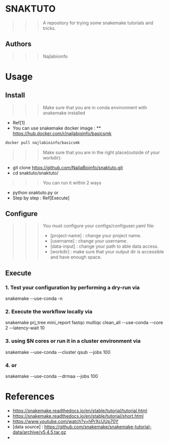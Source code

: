# SNAKTUTO
>>> A repository for trying some snakemake tutorials and tricks.

## Authors
>>> Najlabioinfo


# Usage

## Install
>>> Make sure that you are in conda environment with snakemake installed
- Ref[1]
- You can use snakemake docker image : 
 ** https://hub.docker.com/r/najlabioinfo/basicsmk
```bash
docker pull najlabioinfo/basicsmk
```

>>> Make sure that you are in the right place(outside of your workdir):
- git clone https://github.com/NajlaBioinfo/snaktuto.git
- cd snaktuto/snaktuto/

>>> You can run it within 2 ways
- python snaktuto.py
or
- Step by step : Ref[Execute]


## Configure
>>> You must configure your configs/configuser.yaml file:
>>> * [project-name] : change your project name.
>>> * [username] : change your username.
>>> * [data-input] : change your path to able data access.
>>> * [workdir] : make sure that your output dir is accessible and have enough space.

## Execute

### 1. Test your configuration by performing a dry-run via

snakemake --use-conda -n

### 2. Execute the workflow locally via

snakemake prj_tree mini_report fastqc multiqc clean_all --use-conda --core 2 --latency-wait 10

### 3. using $N cores or run it in a cluster environment via

snakemake --use-conda --cluster qsub --jobs 100

### 4. or

snakemake --use-conda --drmaa --jobs 100


# References
* https://snakemake.readthedocs.io/en/stable/tutorial/tutorial.html
* https://snakemake.readthedocs.io/en/stable/tutorial/short.html
* https://www.youtube.com/watch?v=hPrXcUUp70Y
* [data source] : https://github.com/snakemake/snakemake-tutorial-data/archive/v5.4.5.tar.gz
* [-wrappers-]: https://github.com/snakemake/snakemake-wrappers


